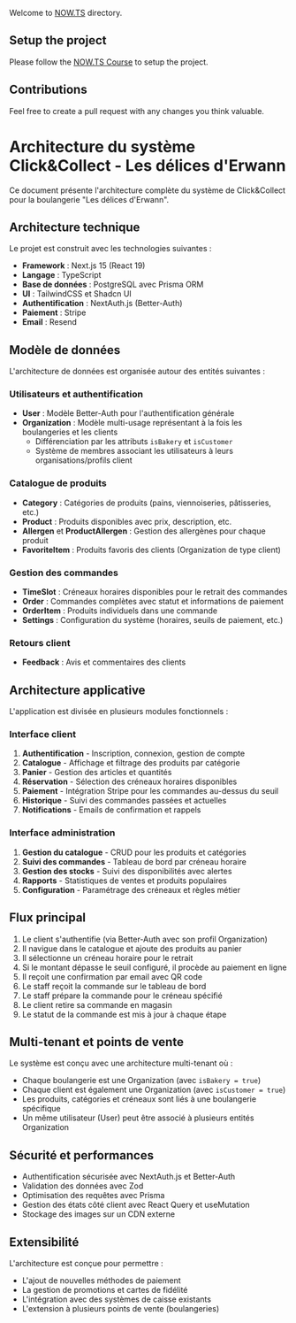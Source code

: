 Welcome to [NOW.TS](https://nowts.app) directory.

## Setup the project

Please follow the [NOW.TS Course](https://codeline.app/courses/clqn8pmte0001lr54itcjzl59/lessons/clqn8pz990003112iia11p7uo) to setup the project.

## Contributions

Feel free to create a pull request with any changes you think valuable.

# Architecture du système Click&Collect - Les délices d'Erwann

Ce document présente l'architecture complète du système de Click&Collect pour la boulangerie "Les délices d'Erwann".

## Architecture technique

Le projet est construit avec les technologies suivantes :

- **Framework** : Next.js 15 (React 19)
- **Langage** : TypeScript
- **Base de données** : PostgreSQL avec Prisma ORM
- **UI** : TailwindCSS et Shadcn UI
- **Authentification** : NextAuth.js (Better-Auth)
- **Paiement** : Stripe
- **Email** : Resend

## Modèle de données

L'architecture de données est organisée autour des entités suivantes :

### Utilisateurs et authentification

- **User** : Modèle Better-Auth pour l'authentification générale
- **Organization** : Modèle multi-usage représentant à la fois les boulangeries et les clients
  - Différenciation par les attributs `isBakery` et `isCustomer`
  - Système de membres associant les utilisateurs à leurs organisations/profils client

### Catalogue de produits

- **Category** : Catégories de produits (pains, viennoiseries, pâtisseries, etc.)
- **Product** : Produits disponibles avec prix, description, etc.
- **Allergen** et **ProductAllergen** : Gestion des allergènes pour chaque produit
- **FavoriteItem** : Produits favoris des clients (Organization de type client)

### Gestion des commandes

- **TimeSlot** : Créneaux horaires disponibles pour le retrait des commandes
- **Order** : Commandes complètes avec statut et informations de paiement
- **OrderItem** : Produits individuels dans une commande
- **Settings** : Configuration du système (horaires, seuils de paiement, etc.)

### Retours client

- **Feedback** : Avis et commentaires des clients

## Architecture applicative

L'application est divisée en plusieurs modules fonctionnels :

### Interface client

1. **Authentification** - Inscription, connexion, gestion de compte
2. **Catalogue** - Affichage et filtrage des produits par catégorie
3. **Panier** - Gestion des articles et quantités
4. **Réservation** - Sélection des créneaux horaires disponibles
5. **Paiement** - Intégration Stripe pour les commandes au-dessus du seuil
6. **Historique** - Suivi des commandes passées et actuelles
7. **Notifications** - Emails de confirmation et rappels

### Interface administration

1. **Gestion du catalogue** - CRUD pour les produits et catégories
2. **Suivi des commandes** - Tableau de bord par créneau horaire
3. **Gestion des stocks** - Suivi des disponibilités avec alertes
4. **Rapports** - Statistiques de ventes et produits populaires
5. **Configuration** - Paramétrage des créneaux et règles métier

## Flux principal

1. Le client s'authentifie (via Better-Auth avec son profil Organization)
2. Il navigue dans le catalogue et ajoute des produits au panier
3. Il sélectionne un créneau horaire pour le retrait
4. Si le montant dépasse le seuil configuré, il procède au paiement en ligne
5. Il reçoit une confirmation par email avec QR code
6. Le staff reçoit la commande sur le tableau de bord
7. Le staff prépare la commande pour le créneau spécifié
8. Le client retire sa commande en magasin
9. Le statut de la commande est mis à jour à chaque étape

## Multi-tenant et points de vente

Le système est conçu avec une architecture multi-tenant où :

- Chaque boulangerie est une Organization (avec `isBakery = true`)
- Chaque client est également une Organization (avec `isCustomer = true`)
- Les produits, catégories et créneaux sont liés à une boulangerie spécifique
- Un même utilisateur (User) peut être associé à plusieurs entités Organization

## Sécurité et performances

- Authentification sécurisée avec NextAuth.js et Better-Auth
- Validation des données avec Zod
- Optimisation des requêtes avec Prisma
- Gestion des états côté client avec React Query et useMutation
- Stockage des images sur un CDN externe

## Extensibilité

L'architecture est conçue pour permettre :

- L'ajout de nouvelles méthodes de paiement
- La gestion de promotions et cartes de fidélité
- L'intégration avec des systèmes de caisse existants
- L'extension à plusieurs points de vente (boulangeries)
